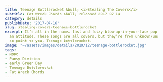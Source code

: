 ```yaml
---
title: Teenage Bottlerocket &bull; <i>Stealing The Covers</i>
subtitle: Fat Wreck Chords &bull; released 2017-07-14
category: details
publishDate: '2017-07-16'
slug: stealing-covers-teenage-bottlerocket
excerpt: It’s all in the name… fast and fuzzy blow-up-in-your-face pop punk. With
  an attitude. These songs are all covers, but they’re from unknown/unsigned bands,
  so point to you, Teenage Bottlerocket.
image: "~/assets/images/details/2020/12/teenage-bottlerocket.jpg"
tags:
- NOFX
- Pansy Division
- early Green Day
- Teenage Bottlerocket
- Fat Wreck Chords
---
```


